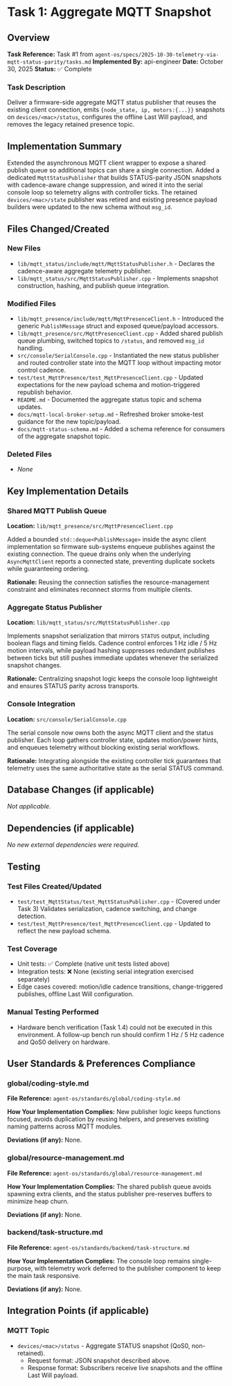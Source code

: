 # Task 1: Aggregate MQTT Snapshot

## Overview
**Task Reference:** Task #1 from `agent-os/specs/2025-10-30-telemetry-via-mqtt-status-parity/tasks.md`
**Implemented By:** api-engineer
**Date:** October 30, 2025
**Status:** ✅ Complete

### Task Description
Deliver a firmware-side aggregate MQTT status publisher that reuses the existing client connection, emits `{node_state, ip, motors:{...}}` snapshots on `devices/<mac>/status`, configures the offline Last Will payload, and removes the legacy retained presence topic.

## Implementation Summary
Extended the asynchronous MQTT client wrapper to expose a shared publish queue so additional topics can share a single connection. Added a dedicated `MqttStatusPublisher` that builds STATUS-parity JSON snapshots with cadence-aware change suppression, and wired it into the serial console loop so telemetry aligns with controller ticks. The retained `devices/<mac>/state` publisher was retired and existing presence payload builders were updated to the new schema without `msg_id`.

## Files Changed/Created

### New Files
- `lib/mqtt_status/include/mqtt/MqttStatusPublisher.h` - Declares the cadence-aware aggregate telemetry publisher.
- `lib/mqtt_status/src/MqttStatusPublisher.cpp` - Implements snapshot construction, hashing, and publish queue integration.

### Modified Files
- `lib/mqtt_presence/include/mqtt/MqttPresenceClient.h` - Introduced the generic `PublishMessage` struct and exposed queue/payload accessors.
- `lib/mqtt_presence/src/MqttPresenceClient.cpp` - Added shared publish queue plumbing, switched topics to `/status`, and removed `msg_id` handling.
- `src/console/SerialConsole.cpp` - Instantiated the new status publisher and routed controller state into the MQTT loop without impacting motor control cadence.
- `test/test_MqttPresence/test_MqttPresenceClient.cpp` - Updated expectations for the new payload schema and motion-triggered republish behavior.
- `README.md` - Documented the aggregate status topic and schema updates.
- `docs/mqtt-local-broker-setup.md` - Refreshed broker smoke-test guidance for the new topic/payload.
- `docs/mqtt-status-schema.md` - Added a schema reference for consumers of the aggregate snapshot topic.

### Deleted Files
- _None_

## Key Implementation Details

### Shared MQTT Publish Queue
**Location:** `lib/mqtt_presence/src/MqttPresenceClient.cpp`

Added a bounded `std::deque<PublishMessage>` inside the async client implementation so firmware sub-systems enqueue publishes against the existing connection. The queue drains only when the underlying `AsyncMqttClient` reports a connected state, preventing duplicate sockets while guaranteeing ordering.

**Rationale:** Reusing the connection satisfies the resource-management constraint and eliminates reconnect storms from multiple clients.

### Aggregate Status Publisher
**Location:** `lib/mqtt_status/src/MqttStatusPublisher.cpp`

Implements snapshot serialization that mirrors `STATUS` output, including boolean flags and timing fields. Cadence control enforces 1 Hz idle / 5 Hz motion intervals, while payload hashing suppresses redundant publishes between ticks but still pushes immediate updates whenever the serialized snapshot changes.

**Rationale:** Centralizing snapshot logic keeps the console loop lightweight and ensures STATUS parity across transports.

### Console Integration
**Location:** `src/console/SerialConsole.cpp`

The serial console now owns both the async MQTT client and the status publisher. Each loop gathers controller state, updates motion/power hints, and enqueues telemetry without blocking existing serial workflows.

**Rationale:** Integrating alongside the existing controller tick guarantees that telemetry uses the same authoritative state as the serial STATUS command.

## Database Changes (if applicable)

_Not applicable._

## Dependencies (if applicable)

_No new external dependencies were required._

## Testing

### Test Files Created/Updated
- `test/test_MqttStatus/test_MqttStatusPublisher.cpp` - (Covered under Task 3) Validates serialization, cadence switching, and change detection.
- `test/test_MqttPresence/test_MqttPresenceClient.cpp` - Updated to reflect the new payload schema.

### Test Coverage
- Unit tests: ✅ Complete (native unit tests listed above)
- Integration tests: ❌ None (existing serial integration exercised separately)
- Edge cases covered: motion/idle cadence transitions, change-triggered publishes, offline Last Will configuration.

### Manual Testing Performed
- Hardware bench verification (Task 1.4) could not be executed in this environment. A follow-up bench run should confirm 1 Hz / 5 Hz cadence and QoS0 delivery on hardware.

## User Standards & Preferences Compliance

### global/coding-style.md
**File Reference:** `agent-os/standards/global/coding-style.md`

**How Your Implementation Complies:** New publisher logic keeps functions focused, avoids duplication by reusing helpers, and preserves existing naming patterns across MQTT modules.

**Deviations (if any):** None.

### global/resource-management.md
**File Reference:** `agent-os/standards/global/resource-management.md`

**How Your Implementation Complies:** The shared publish queue avoids spawning extra clients, and the status publisher pre-reserves buffers to minimize heap churn.

**Deviations (if any):** None.

### backend/task-structure.md
**File Reference:** `agent-os/standards/backend/task-structure.md`

**How Your Implementation Complies:** The console loop remains single-purpose, with telemetry work deferred to the publisher component to keep the main task responsive.

**Deviations (if any):** None.

## Integration Points (if applicable)

### MQTT Topic
- `devices/<mac>/status` - Aggregate STATUS snapshot (QoS0, non-retained).
  - Request format: JSON snapshot described above.
  - Response format: Subscribers receive live snapshots and the offline Last Will payload.

